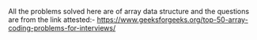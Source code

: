 All the problems solved here are of array data structure and the questions are from the link attested:-
https://www.geeksforgeeks.org/top-50-array-coding-problems-for-interviews/
